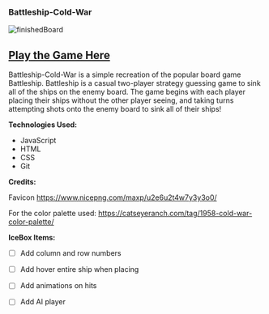 ### Battleship-Cold-War
![finishedBoard](https://user-images.githubusercontent.com/77218350/230572573-52dbf180-bd47-4312-a593-e08e684c8902.PNG)



## [Play the Game Here](https://battleship-cold-war-nickl.netlify.app/)

Battleship-Cold-War is a simple recreation of the popular board game Battleship. Battleship is a casual two-player strategy guessing game to sink all of the ships on the enemy board. The game begins with each player placing their ships without the other player seeing, and taking turns attempting shots onto the enemy board to sink all of their ships! 



**Technologies Used:**
+ JavaScript
+ HTML
+ CSS
+ Git
  
**Credits:**

Favicon https://www.nicepng.com/maxp/u2e6u2t4w7y3y3o0/

For the color palette used: https://catseyeranch.com/tag/1958-cold-war-color-palette/

**IceBox Items:**

- [ ] Add column and row numbers
- [ ] Add hover entire ship when placing
- [ ] Add animations on hits
- [ ] Add AI player



